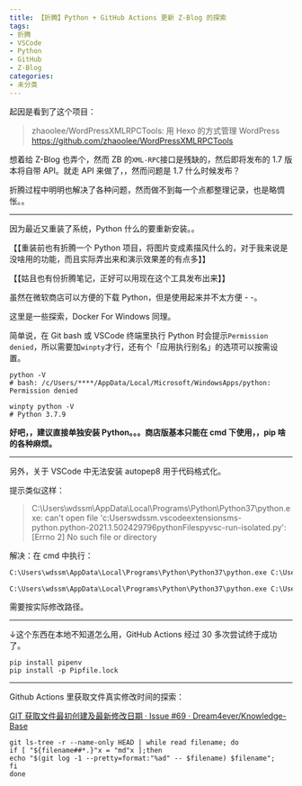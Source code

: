 ```yaml
---
title: 【折腾】Python + GitHub Actions 更新 Z-Blog 的探索
tags:
- 折腾
- VSCode
- Python
- GitHub
- Z-Blog
categories:
- 未分类
---
```


起因是看到了这个项目：

> zhaoolee/WordPressXMLRPCTools: 用 Hexo 的方式管理 WordPress
> https://github.com/zhaoolee/WordPressXMLRPCTools

想着给 Z-Blog 也弄个，然而 ZB 的`XML-RPC`接口是残缺的，然后即将发布的 1.7 版本将自带 API。就走 API 来做了，，然而问题是 1.7 什么时候发布？

折腾过程中明明也解决了各种问题，然而做不到每一个点都整理记录，也是略惆怅。。

<!--more-->

------------

因为最近又重装了系统，Python 什么的要重新安装。。

【【重装前也有折腾一个 Python 项目，将图片变成素描风什么的，对于我来说是没啥用的功能，而且实际弄出来和演示效果差的有点多】】

【【姑且也有份折腾笔记，正好可以用现在这个工具发布出来】】

虽然在微软商店可以方便的下载 Python，但是使用起来并不太方便 - -。

这里是一些探索，Docker For Windows 同理。

简单说，在 Git bash 或 VSCode 终端里执行 Python 时会提示`Permission denied`，所以需要加`winpty`才行，还有个「应用执行别名」的选项可以按需设置。

```shell
python -V
# bash: /c/Users/****/AppData/Local/Microsoft/WindowsApps/python: Permission denied

winpty python -V
# Python 3.7.9
```

**好吧，，建议直接单独安装 Python。。。商店版基本只能在 cmd 下使用，，pip 啥的各种麻烦。**

----------

另外，关于 VSCode 中无法安装 autopep8 用于代码格式化。

提示类似这样：

> C:\Users\wdssm\AppData\Local\Programs\Python\Python37\python.exe: can't open file 'c:Userswdssm.vscodeextensionsms-python.python-2021.1.502429796pythonFilespyvsc-run-isolated.py': [Errno 2] No such file or directory

解决：在 cmd 中执行：

```bat
C:\Users\wdssm\AppData\Local\Programs\Python\Python37\python.exe C:\Users\wdssm\.vscode\extensions\ms-python.python-2021.1.502429796\pythonFiles\pyvsc-run-isolated.py pip install -U autopep8

C:\Users\wdssm\AppData\Local\Programs\Python\Python37\python.exe C:\Users\wdssm\.vscode\extensions\ms-python.python-2021.1.502429796\pythonFiles\pyvsc-run-isolated.py pip install -U pylint --user
```

需要按实际修改路径。

---------

↓这个东西在本地不知道怎么用，GitHub Actions 经过 30 多次尝试终于成功了。

```shell
pip install pipenv
pip install -p Pipfile.lock
```

-----------

Github Actions 里获取文件真实修改时间的探索：

[GIT 获取文件最初创建及最新修改日期 · Issue #69 · Dream4ever/Knowledge-Base](https://github.com/Dream4ever/Knowledge-Base/issues/69 "GIT 获取文件最初创建及最新修改日期 · Issue #69 · Dream4ever/Knowledge-Base")

```shell
git ls-tree -r --name-only HEAD | while read filename; do
if [ "${filename##*.}"x = "md"x ];then
echo "$(git log -1 --pretty=format:"%ad" -- $filename) $filename";
fi
done
```
